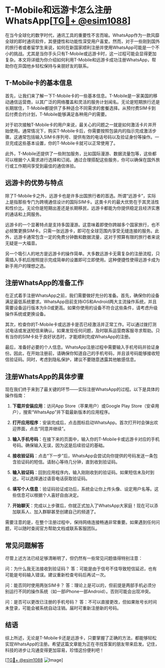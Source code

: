 # T-Mobile和远游卡怎么注册WhatsApp[[TG💪+ @esim1088](https://t.me/s/esim1088)]

在当今全球化的数字时代，通讯工具的重要性不言而喻。WhatsApp作为一款风靡全球的即时通讯软件，其便捷性和功能性深受用户喜爱。然而，对于一些刚到国外的旅行者或者留学生来说，如何在新国家顺利注册并使用WhatsApp可能是一个不小的挑战。尤其是当你手头只有T-Mobile或远游卡时，这一过程可能会显得更加复杂。本文将详细为你介绍如何利用T-Mobile和远游卡成功注册WhatsApp，帮助你在异国他乡轻松保持与亲朋好友的联系。

## T-Mobile卡的基本信息

首先，让我们来了解一下T-Mobile卡的一些基本信息。T-Mobile是一家美国的移动通信运营商，以其广泛的网络覆盖和灵活的服务计划闻名。无论是短期旅行还是长期居住，T-Mobile都提供了多种适合不同需求的套餐选择。从预付费SIM卡到后付费合约计划，T-Mobile能够满足各种用户的需要。

对于初次接触T-Mobile卡的用户来说，最关心的问题之一就是如何激活卡片并开始使用。通常情况下，购买T-Mobile卡后，你需要按照包装内的指示完成激活步骤。这通常包括输入SIM卡序列号、提供有效的电话号码以及验证身份等操作。一旦完成这些基本设置，你的T-Mobile卡就可以正常使用了。

此外，T-Mobile还提供了一些附加服务，比如国际漫游、数据流量包等，这些都可以根据个人需求进行选择和订阅。通过合理搭配这些服务，你可以确保在国外旅行或工作期间享受到最佳的通信体验。

## 远游卡的优势与特点

除了T-Mobile卡之外，远游卡也是许多出国旅行者的首选。所谓“远游卡”，实际上是指那些专门为跨境通信设计的国际SIM卡。这类卡片的最大优势在于其灵活性和性价比。无论你是短期出差还是长期移民，远游卡都能为你提供稳定且经济实惠的通话和上网服务。

远游卡的一个显著特点是支持多国漫游。这意味着即使你跨越多个国家旅行，也不必频繁更换SIM卡。只需一张远游卡，即可在全球范围内享受无缝连接的服务。此外，远游卡通常包含一定的免费分钟数和数据流量，这对于预算有限的旅行者来说无疑是一大福音。

另一个吸引人的地方是远游卡的操作简单。大多数远游卡无需复杂的注册流程，只需插入手机后按照提示完成简单的设置即可立即使用。这种便捷性使得远游卡成为新手用户的理想之选。

## 注册WhatsApp的准备工作

在正式着手注册WhatsApp之前，我们需要做好充分的准备。首先，确保你的设备满足最低系统要求。WhatsApp目前支持iOS和Android两大主流操作系统，并且需要设备运行版本为9.0或更高。如果你使用的设备不符合这些条件，请考虑升级操作系统或更换设备。

其次，检查你的T-Mobile卡或远游卡是否已经激活并正常工作。可以通过拨打测试电话或发送短信来确认。如果发现任何问题，及时联系运营商客服寻求帮助。只有当你的SIM卡处于良好状态时，才能顺利完成WhatsApp的注册。

最后，准备好必要的个人信息。WhatsApp注册过程中需要输入手机号码并验证身份。因此，在开始注册前，请确保你知道自己的手机号码，并且该号码能够接收短信验证码。同时，考虑到隐私保护，建议不要随意透露其他敏感信息。

## 注册WhatsApp的具体步骤

现在我们终于来到了最关键的环节——实际注册WhatsApp的过程。以下是具体的操作指南：

1. **下载并安装应用**：访问App Store（苹果用户）或Google Play Store（安卓用户），搜索“WhatsApp”并下载最新版本的应用程序。
   
2. **打开应用程序**：安装完成后，点击图标启动WhatsApp。首次打开时会弹出欢迎界面，点击“同意并继续”。

3. **输入手机号码**：在接下来的页面中，输入你的T-Mobile卡或远游卡对应的手机号码。确保输入无误，因为这是后续验证的基础。

4. **接收验证码**：点击“下一步”后，WhatsApp会尝试向你提供的号码发送一条包含验证码的短信。请耐心等待几分钟，直到收到验证码。

5. **输入验证码**：回到应用程序内，输入刚刚收到的验证码。如果短信未及时到达，可以选择通过语音电话获取验证码。

6. **填写个人信息**：验证码验证成功后，系统会让你上传头像、设定用户名等。这些信息可以根据个人喜好自由决定。

7. **开始聊天**：完成以上步骤后，你就正式加入了WhatsApp大家庭！现在可以添加联系人、加入群聊甚至创建自己的频道了。

需要注意的是，在整个注册过程中，保持网络连接畅通非常重要。如果遇到任何问题，可以随时查阅官方帮助文档或联系客服团队。

## 常见问题解答

尽管上述方法已经足够清晰明了，但仍然有一些常见问题值得特别注意：

问：为什么我无法接收到验证码？
答：可能是由于信号不佳导致短信延迟，也有可能是号码输入错误。建议重新检查号码后再试一次。

问：能否同时使用两张SIM卡？
答：理论上是可以的，但前提是两部手机必须分别运行不同的操作系统（如一部iPhone一部Android）。否则可能会出现冲突。

问：是否可以更改已注册的手机号码？
答：不可以直接更改，但如果账号长时间未登录，可能会被系统自动注销。届时可重新注册新的号码。

## 结语

综上所述，无论是T-Mobile卡还是远游卡，只要掌握了正确的方法，都能够轻松实现WhatsApp的注册。希望这篇文章能为正在寻找答案的朋友带来启发。记住，科技的进步让沟通变得更加容易，珍惜这份便利吧！

[[TG💪+ @esim1088](https://t.me/s/esim1088) ![Image](https://i.postimg.cc/4NQfJmqS/Snipaste-2025-05-13-00-14-12.png)]